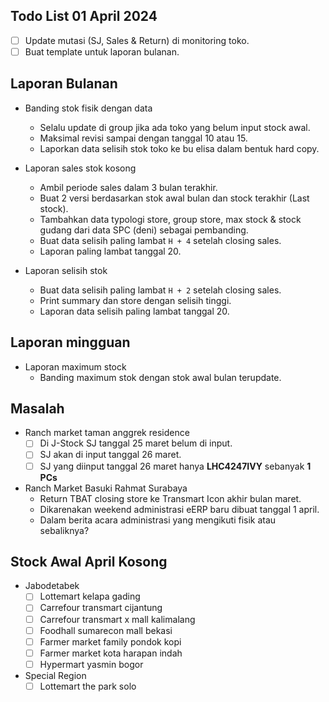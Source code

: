 ## Todo List 01 April 2024
- [ ] Update mutasi (SJ, Sales & Return) di monitoring toko.
- [ ] Buat template untuk laporan bulanan.

## Laporan Bulanan

- Banding stok fisik dengan data
	- Selalu update di group jika ada toko yang belum input stock awal.
	- Maksimal revisi sampai dengan tanggal 10 atau 15.
	- Laporkan data selisih stok toko ke bu elisa dalam bentuk hard copy.

- Laporan sales stok kosong
	- Ambil periode sales dalam 3 bulan terakhir.
	- Buat 2 versi berdasarkan stok awal bulan dan stock terakhir (Last stock).
	- Tambahkan data typologi store, group store, max stock & stock gudang dari data SPC (deni) sebagai pembanding.
	- Buat data selisih paling lambat `H + 4` setelah closing sales.
	- Laporan paling lambat tanggal 20.

- Laporan selisih stok
	- Buat data selisih paling lambat `H + 2` setelah closing sales.
	- Print summary dan store dengan selisih tinggi.
	- Laporan data selisih paling lambat tanggal 20.

## Laporan mingguan

- Laporan maximum stock
	- Banding maximum stok dengan stok awal bulan terupdate.

## Masalah

- Ranch market taman anggrek residence
	- [ ] Di J-Stock SJ tanggal 25 maret belum di input.
	- [ ] SJ akan di input tanggal 26 maret.
	- [ ] SJ yang diinput tanggal 26 maret hanya **LHC4247IVY** sebanyak **1 PCs**

- Ranch Market Basuki Rahmat Surabaya
	- Return TBAT closing store ke Transmart Icon akhir bulan maret.
	- Dikarenakan weekend administrasi eERP baru dibuat tanggal 1 april.
	- Dalam berita acara administrasi yang mengikuti fisik atau sebaliknya?

## Stock Awal April Kosong

- Jabodetabek
	- [ ] Lottemart kelapa gading
	- [ ] Carrefour transmart cijantung
	- [ ] Carrefour transmart x mall kalimalang
	- [ ] Foodhall sumarecon mall bekasi
	- [ ] Farmer market family pondok kopi
	- [ ] Farmer market kota harapan indah
	- [ ] Hypermart yasmin bogor

- Special Region
	- [ ] Lottemart the park solo